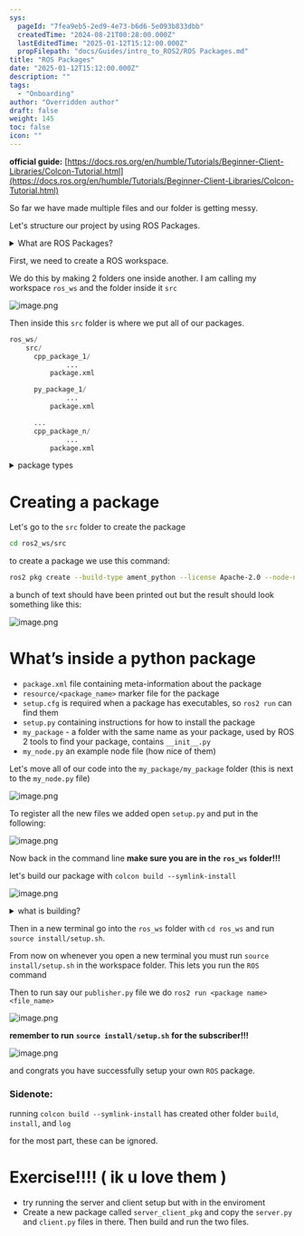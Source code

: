 ```yaml
---
sys:
  pageId: "7fea9eb5-2ed9-4e73-b6d6-5e093b833dbb"
  createdTime: "2024-08-21T00:28:00.000Z"
  lastEditedTime: "2025-01-12T15:12:00.000Z"
  propFilepath: "docs/Guides/intro_to_ROS2/ROS Packages.md"
title: "ROS Packages"
date: "2025-01-12T15:12:00.000Z"
description: ""
tags:
  - "Onboarding"
author: "Overridden author"
draft: false
weight: 145
toc: false
icon: ""
---
```


**official guide:** [https://docs.ros.org/en/humble/Tutorials/Beginner-Client-Libraries/Colcon-Tutorial.html](https://docs.ros.org/en/humble/Tutorials/Beginner-Client-Libraries/Colcon-Tutorial.html)

So far we have made multiple files and our folder is getting messy.

Let's structure our project by using ROS Packages.

<details>

<summary>What are ROS Packages?</summary>

ROS Packages are, as the name implies, packages of code that are highly sharable between ROS developers.

They consist of a folder, `package.xml` file, and source code

```python
      cpp_package_1/
		      ... imagine much code files here ..
          package.xml
```

</details>

First, we need to create a ROS workspace.

We do this by making 2 folders one inside another. I am calling my workspace `ros_ws` and the folder inside it `src`

![image.png](https://prod-files-secure.s3.us-west-2.amazonaws.com/d518164a-d88e-44d1-a4ee-3adb3bd8bce0/70706947-fd18-4537-a67b-e12946812d31/image.png?X-Amz-Algorithm=AWS4-HMAC-SHA256&X-Amz-Content-Sha256=UNSIGNED-PAYLOAD&X-Amz-Credential=ASIAZI2LB466QLYVU7CO%2F20250508%2Fus-west-2%2Fs3%2Faws4_request&X-Amz-Date=20250508T121542Z&X-Amz-Expires=3600&X-Amz-Security-Token=IQoJb3JpZ2luX2VjEMz%2F%2F%2F%2F%2F%2F%2F%2F%2F%2FwEaCXVzLXdlc3QtMiJHMEUCIQDQIWp7Ia%2BLrYfNhw8Ct6SE9AUGpC3Z%2BLQlV827WuE7rgIgW3TI962NtvNxMBilWwgfqF4SbWzdZUHeJKDwwyUbjNsq%2FwMIdRAAGgw2Mzc0MjMxODM4MDUiDLdqpQdGQORDRv5fWircAy9EknKChjjKtBs%2FR8bgRz%2FryUv%2FZhemq0Tnq4oLN5N6RnsAtOwD99KMW3BxcKKPKTcgaObIDQ9oQ4F7cj0FmS16hTj11kKHwgLGL%2FFeYa1H1bWfv1Hvrc%2F7F7asw5Q8g%2FeE6YKbFGQwuivIxRHJ3SbbfqzSXjE8Sb%2FYnWf%2BzqeXaGNraLIYWuBK2huJq3%2BdDaLTlRvwrMaRnq4pYIki6IssFvk7U7kgUPMXa23LZi1MUp1vY3i5AL2OIof0oESkyPHUZjYSyejKIE%2BWxT%2FFHuPge81sfX3a4kXn38%2BDP7O%2BEwAMQQ76SSD4cUiHmyZ1QGWy2VVnAQcaeEm6V4YuyUz8IXuyfyfXLSe%2B0AaKgBnSDFsXO3%2FA%2FssftL2PNGEAQkmQM7gHR9gjE9cEHmS9xi4iUkrobjYm2b2XOe2VPQSkXExqfgyt04kbw0%2BZD%2BJHrqeSt4yWVEDgf7Q97WOaWV1vL1Qr49VNnpB8YbG%2BpiWOdIvwE23SzvVeso7UNrVpoM8Tyxfrp%2BzHb5k37MOGvApukXbGekE15vE5s12hCxA6UsVRpYsCfjKpPHM1%2BJQXlZmUMTEn8yick7aAdVkN%2FC2tZMtdVD%2FwXx0LxcUqDGJ%2FOMNl7hcS2UXe2TC3MPiw8sAGOqUBdZC%2F4zh%2BXHk5USAF%2BYL28DgbSMOxb7PPRVtCnn0eU7Ibbcq6vQ5Cbol59NycOhOqn4pHN2Cv4vwiWU8r0Mb1z90lTTVA8mqLKwJQEA%2F%2FbhQne8agcUyuBhwx3i5TrrdbV%2Fg8HNZQT8n9erQD1OBYk5iSXF0ERBVKHxS1q35RBBSbqnboPVoWZGfXukQIdxcPClLwmLQCwGlddPIfgy9xVCB8NgYP&X-Amz-Signature=23d4dc730993a646bdea3edd78e140c0586860eabd841760e862485a02955abf&X-Amz-SignedHeaders=host&x-id=GetObject)

Then inside this `src` folder is where we put all of our packages.

```python
ros_ws/
    src/
      cpp_package_1/
		      ...
          package.xml

      py_package_1/
		      ...
          package.xml

      ...
      cpp_package_n/
		      ...
          package.xml

```

<details>

<summary>package types</summary>

packages can be either `C++` or python.

the intern file structure is different for each but for this guide we will stick to creating python packages

</details>

# Creating a package

Let's go to the `src` folder to create the package

```bash
cd ros2_ws/src
```

to create a package we use this command:

```bash
ros2 pkg create --build-type ament_python --license Apache-2.0 --node-name my_node my_package
```

a bunch of text should have been printed out but the result should look something like this:

![image.png](https://prod-files-secure.s3.us-west-2.amazonaws.com/d518164a-d88e-44d1-a4ee-3adb3bd8bce0/e6cf1e3f-8512-4a3e-b131-079f800bf3e8/image.png?X-Amz-Algorithm=AWS4-HMAC-SHA256&X-Amz-Content-Sha256=UNSIGNED-PAYLOAD&X-Amz-Credential=ASIAZI2LB466QLYVU7CO%2F20250508%2Fus-west-2%2Fs3%2Faws4_request&X-Amz-Date=20250508T121542Z&X-Amz-Expires=3600&X-Amz-Security-Token=IQoJb3JpZ2luX2VjEMz%2F%2F%2F%2F%2F%2F%2F%2F%2F%2FwEaCXVzLXdlc3QtMiJHMEUCIQDQIWp7Ia%2BLrYfNhw8Ct6SE9AUGpC3Z%2BLQlV827WuE7rgIgW3TI962NtvNxMBilWwgfqF4SbWzdZUHeJKDwwyUbjNsq%2FwMIdRAAGgw2Mzc0MjMxODM4MDUiDLdqpQdGQORDRv5fWircAy9EknKChjjKtBs%2FR8bgRz%2FryUv%2FZhemq0Tnq4oLN5N6RnsAtOwD99KMW3BxcKKPKTcgaObIDQ9oQ4F7cj0FmS16hTj11kKHwgLGL%2FFeYa1H1bWfv1Hvrc%2F7F7asw5Q8g%2FeE6YKbFGQwuivIxRHJ3SbbfqzSXjE8Sb%2FYnWf%2BzqeXaGNraLIYWuBK2huJq3%2BdDaLTlRvwrMaRnq4pYIki6IssFvk7U7kgUPMXa23LZi1MUp1vY3i5AL2OIof0oESkyPHUZjYSyejKIE%2BWxT%2FFHuPge81sfX3a4kXn38%2BDP7O%2BEwAMQQ76SSD4cUiHmyZ1QGWy2VVnAQcaeEm6V4YuyUz8IXuyfyfXLSe%2B0AaKgBnSDFsXO3%2FA%2FssftL2PNGEAQkmQM7gHR9gjE9cEHmS9xi4iUkrobjYm2b2XOe2VPQSkXExqfgyt04kbw0%2BZD%2BJHrqeSt4yWVEDgf7Q97WOaWV1vL1Qr49VNnpB8YbG%2BpiWOdIvwE23SzvVeso7UNrVpoM8Tyxfrp%2BzHb5k37MOGvApukXbGekE15vE5s12hCxA6UsVRpYsCfjKpPHM1%2BJQXlZmUMTEn8yick7aAdVkN%2FC2tZMtdVD%2FwXx0LxcUqDGJ%2FOMNl7hcS2UXe2TC3MPiw8sAGOqUBdZC%2F4zh%2BXHk5USAF%2BYL28DgbSMOxb7PPRVtCnn0eU7Ibbcq6vQ5Cbol59NycOhOqn4pHN2Cv4vwiWU8r0Mb1z90lTTVA8mqLKwJQEA%2F%2FbhQne8agcUyuBhwx3i5TrrdbV%2Fg8HNZQT8n9erQD1OBYk5iSXF0ERBVKHxS1q35RBBSbqnboPVoWZGfXukQIdxcPClLwmLQCwGlddPIfgy9xVCB8NgYP&X-Amz-Signature=7bebb56dea4b4e0c541bc629e8f43379ed6501aac0828a26cccfc87bdaea2391&X-Amz-SignedHeaders=host&x-id=GetObject)

# What’s inside a python package

- `package.xml` file containing meta-information about the package
- `resource/<package_name>` marker file for the package
- `setup.cfg` is required when a package has executables, so `ros2 run` can find them
- `setup.py` containing instructions for how to install the package
- `my_package` - a folder with the same name as your package, used by ROS 2 tools to find your package, contains `__init__.py`
- `my_node.py` an example node file (how nice of them)

Let's move all of our code into the `my_package/my_package` folder (this is next to the `my_node.py` file)

![image.png](https://prod-files-secure.s3.us-west-2.amazonaws.com/d518164a-d88e-44d1-a4ee-3adb3bd8bce0/9ce58f11-0da9-4d3e-b86d-506a9685d378/image.png?X-Amz-Algorithm=AWS4-HMAC-SHA256&X-Amz-Content-Sha256=UNSIGNED-PAYLOAD&X-Amz-Credential=ASIAZI2LB466QLYVU7CO%2F20250508%2Fus-west-2%2Fs3%2Faws4_request&X-Amz-Date=20250508T121542Z&X-Amz-Expires=3600&X-Amz-Security-Token=IQoJb3JpZ2luX2VjEMz%2F%2F%2F%2F%2F%2F%2F%2F%2F%2FwEaCXVzLXdlc3QtMiJHMEUCIQDQIWp7Ia%2BLrYfNhw8Ct6SE9AUGpC3Z%2BLQlV827WuE7rgIgW3TI962NtvNxMBilWwgfqF4SbWzdZUHeJKDwwyUbjNsq%2FwMIdRAAGgw2Mzc0MjMxODM4MDUiDLdqpQdGQORDRv5fWircAy9EknKChjjKtBs%2FR8bgRz%2FryUv%2FZhemq0Tnq4oLN5N6RnsAtOwD99KMW3BxcKKPKTcgaObIDQ9oQ4F7cj0FmS16hTj11kKHwgLGL%2FFeYa1H1bWfv1Hvrc%2F7F7asw5Q8g%2FeE6YKbFGQwuivIxRHJ3SbbfqzSXjE8Sb%2FYnWf%2BzqeXaGNraLIYWuBK2huJq3%2BdDaLTlRvwrMaRnq4pYIki6IssFvk7U7kgUPMXa23LZi1MUp1vY3i5AL2OIof0oESkyPHUZjYSyejKIE%2BWxT%2FFHuPge81sfX3a4kXn38%2BDP7O%2BEwAMQQ76SSD4cUiHmyZ1QGWy2VVnAQcaeEm6V4YuyUz8IXuyfyfXLSe%2B0AaKgBnSDFsXO3%2FA%2FssftL2PNGEAQkmQM7gHR9gjE9cEHmS9xi4iUkrobjYm2b2XOe2VPQSkXExqfgyt04kbw0%2BZD%2BJHrqeSt4yWVEDgf7Q97WOaWV1vL1Qr49VNnpB8YbG%2BpiWOdIvwE23SzvVeso7UNrVpoM8Tyxfrp%2BzHb5k37MOGvApukXbGekE15vE5s12hCxA6UsVRpYsCfjKpPHM1%2BJQXlZmUMTEn8yick7aAdVkN%2FC2tZMtdVD%2FwXx0LxcUqDGJ%2FOMNl7hcS2UXe2TC3MPiw8sAGOqUBdZC%2F4zh%2BXHk5USAF%2BYL28DgbSMOxb7PPRVtCnn0eU7Ibbcq6vQ5Cbol59NycOhOqn4pHN2Cv4vwiWU8r0Mb1z90lTTVA8mqLKwJQEA%2F%2FbhQne8agcUyuBhwx3i5TrrdbV%2Fg8HNZQT8n9erQD1OBYk5iSXF0ERBVKHxS1q35RBBSbqnboPVoWZGfXukQIdxcPClLwmLQCwGlddPIfgy9xVCB8NgYP&X-Amz-Signature=19d9a0987775377cf19b9fb6341d1ef33644cd5e76188b97e00deb9b15a20acf&X-Amz-SignedHeaders=host&x-id=GetObject)

To register all the new files we added open `setup.py` and put in the following:

![image.png](https://prod-files-secure.s3.us-west-2.amazonaws.com/d518164a-d88e-44d1-a4ee-3adb3bd8bce0/1cd7c262-4cae-4496-9d75-c178537d24a2/image.png?X-Amz-Algorithm=AWS4-HMAC-SHA256&X-Amz-Content-Sha256=UNSIGNED-PAYLOAD&X-Amz-Credential=ASIAZI2LB466QLYVU7CO%2F20250508%2Fus-west-2%2Fs3%2Faws4_request&X-Amz-Date=20250508T121542Z&X-Amz-Expires=3600&X-Amz-Security-Token=IQoJb3JpZ2luX2VjEMz%2F%2F%2F%2F%2F%2F%2F%2F%2F%2FwEaCXVzLXdlc3QtMiJHMEUCIQDQIWp7Ia%2BLrYfNhw8Ct6SE9AUGpC3Z%2BLQlV827WuE7rgIgW3TI962NtvNxMBilWwgfqF4SbWzdZUHeJKDwwyUbjNsq%2FwMIdRAAGgw2Mzc0MjMxODM4MDUiDLdqpQdGQORDRv5fWircAy9EknKChjjKtBs%2FR8bgRz%2FryUv%2FZhemq0Tnq4oLN5N6RnsAtOwD99KMW3BxcKKPKTcgaObIDQ9oQ4F7cj0FmS16hTj11kKHwgLGL%2FFeYa1H1bWfv1Hvrc%2F7F7asw5Q8g%2FeE6YKbFGQwuivIxRHJ3SbbfqzSXjE8Sb%2FYnWf%2BzqeXaGNraLIYWuBK2huJq3%2BdDaLTlRvwrMaRnq4pYIki6IssFvk7U7kgUPMXa23LZi1MUp1vY3i5AL2OIof0oESkyPHUZjYSyejKIE%2BWxT%2FFHuPge81sfX3a4kXn38%2BDP7O%2BEwAMQQ76SSD4cUiHmyZ1QGWy2VVnAQcaeEm6V4YuyUz8IXuyfyfXLSe%2B0AaKgBnSDFsXO3%2FA%2FssftL2PNGEAQkmQM7gHR9gjE9cEHmS9xi4iUkrobjYm2b2XOe2VPQSkXExqfgyt04kbw0%2BZD%2BJHrqeSt4yWVEDgf7Q97WOaWV1vL1Qr49VNnpB8YbG%2BpiWOdIvwE23SzvVeso7UNrVpoM8Tyxfrp%2BzHb5k37MOGvApukXbGekE15vE5s12hCxA6UsVRpYsCfjKpPHM1%2BJQXlZmUMTEn8yick7aAdVkN%2FC2tZMtdVD%2FwXx0LxcUqDGJ%2FOMNl7hcS2UXe2TC3MPiw8sAGOqUBdZC%2F4zh%2BXHk5USAF%2BYL28DgbSMOxb7PPRVtCnn0eU7Ibbcq6vQ5Cbol59NycOhOqn4pHN2Cv4vwiWU8r0Mb1z90lTTVA8mqLKwJQEA%2F%2FbhQne8agcUyuBhwx3i5TrrdbV%2Fg8HNZQT8n9erQD1OBYk5iSXF0ERBVKHxS1q35RBBSbqnboPVoWZGfXukQIdxcPClLwmLQCwGlddPIfgy9xVCB8NgYP&X-Amz-Signature=690b00d28892d5b5f253d84b10ec94fa8afbc42b84cf735585f4c749bcf5226a&X-Amz-SignedHeaders=host&x-id=GetObject)

Now back in the command line **make sure you are in the** **`ros_ws`** **folder!!!**

let's build our package with `colcon build --symlink-install`

![image.png](https://prod-files-secure.s3.us-west-2.amazonaws.com/d518164a-d88e-44d1-a4ee-3adb3bd8bce0/2f2a0d27-b173-48fd-b189-5f5c0ce65619/image.png?X-Amz-Algorithm=AWS4-HMAC-SHA256&X-Amz-Content-Sha256=UNSIGNED-PAYLOAD&X-Amz-Credential=ASIAZI2LB466QLYVU7CO%2F20250508%2Fus-west-2%2Fs3%2Faws4_request&X-Amz-Date=20250508T121542Z&X-Amz-Expires=3600&X-Amz-Security-Token=IQoJb3JpZ2luX2VjEMz%2F%2F%2F%2F%2F%2F%2F%2F%2F%2FwEaCXVzLXdlc3QtMiJHMEUCIQDQIWp7Ia%2BLrYfNhw8Ct6SE9AUGpC3Z%2BLQlV827WuE7rgIgW3TI962NtvNxMBilWwgfqF4SbWzdZUHeJKDwwyUbjNsq%2FwMIdRAAGgw2Mzc0MjMxODM4MDUiDLdqpQdGQORDRv5fWircAy9EknKChjjKtBs%2FR8bgRz%2FryUv%2FZhemq0Tnq4oLN5N6RnsAtOwD99KMW3BxcKKPKTcgaObIDQ9oQ4F7cj0FmS16hTj11kKHwgLGL%2FFeYa1H1bWfv1Hvrc%2F7F7asw5Q8g%2FeE6YKbFGQwuivIxRHJ3SbbfqzSXjE8Sb%2FYnWf%2BzqeXaGNraLIYWuBK2huJq3%2BdDaLTlRvwrMaRnq4pYIki6IssFvk7U7kgUPMXa23LZi1MUp1vY3i5AL2OIof0oESkyPHUZjYSyejKIE%2BWxT%2FFHuPge81sfX3a4kXn38%2BDP7O%2BEwAMQQ76SSD4cUiHmyZ1QGWy2VVnAQcaeEm6V4YuyUz8IXuyfyfXLSe%2B0AaKgBnSDFsXO3%2FA%2FssftL2PNGEAQkmQM7gHR9gjE9cEHmS9xi4iUkrobjYm2b2XOe2VPQSkXExqfgyt04kbw0%2BZD%2BJHrqeSt4yWVEDgf7Q97WOaWV1vL1Qr49VNnpB8YbG%2BpiWOdIvwE23SzvVeso7UNrVpoM8Tyxfrp%2BzHb5k37MOGvApukXbGekE15vE5s12hCxA6UsVRpYsCfjKpPHM1%2BJQXlZmUMTEn8yick7aAdVkN%2FC2tZMtdVD%2FwXx0LxcUqDGJ%2FOMNl7hcS2UXe2TC3MPiw8sAGOqUBdZC%2F4zh%2BXHk5USAF%2BYL28DgbSMOxb7PPRVtCnn0eU7Ibbcq6vQ5Cbol59NycOhOqn4pHN2Cv4vwiWU8r0Mb1z90lTTVA8mqLKwJQEA%2F%2FbhQne8agcUyuBhwx3i5TrrdbV%2Fg8HNZQT8n9erQD1OBYk5iSXF0ERBVKHxS1q35RBBSbqnboPVoWZGfXukQIdxcPClLwmLQCwGlddPIfgy9xVCB8NgYP&X-Amz-Signature=2d11fefe40433f3b4464c449c968670915d9e271731501c63b287470437b6baf&X-Amz-SignedHeaders=host&x-id=GetObject)

<details>

<summary>what is building?</summary>

if you are a CS major at Rose-Hulman you will learn the answer to this in CSSE132

but TLDR; is it combines all the code files into one program that can be run easily 

</details>

Then in a new terminal go into the `ros_ws` folder with `cd ros_ws` and run `source install/setup.sh`. 

From now on whenever you open a new terminal you must run `source install/setup.sh` in the workspace folder. This lets you run the `ROS` command

Then to run say our `publisher.py` file we do `ros2 run <package name> <file_name>`

![image.png](https://prod-files-secure.s3.us-west-2.amazonaws.com/d518164a-d88e-44d1-a4ee-3adb3bd8bce0/4f4b1219-3a44-4632-aa0a-ce3471699f59/image.png?X-Amz-Algorithm=AWS4-HMAC-SHA256&X-Amz-Content-Sha256=UNSIGNED-PAYLOAD&X-Amz-Credential=ASIAZI2LB466QLYVU7CO%2F20250508%2Fus-west-2%2Fs3%2Faws4_request&X-Amz-Date=20250508T121542Z&X-Amz-Expires=3600&X-Amz-Security-Token=IQoJb3JpZ2luX2VjEMz%2F%2F%2F%2F%2F%2F%2F%2F%2F%2FwEaCXVzLXdlc3QtMiJHMEUCIQDQIWp7Ia%2BLrYfNhw8Ct6SE9AUGpC3Z%2BLQlV827WuE7rgIgW3TI962NtvNxMBilWwgfqF4SbWzdZUHeJKDwwyUbjNsq%2FwMIdRAAGgw2Mzc0MjMxODM4MDUiDLdqpQdGQORDRv5fWircAy9EknKChjjKtBs%2FR8bgRz%2FryUv%2FZhemq0Tnq4oLN5N6RnsAtOwD99KMW3BxcKKPKTcgaObIDQ9oQ4F7cj0FmS16hTj11kKHwgLGL%2FFeYa1H1bWfv1Hvrc%2F7F7asw5Q8g%2FeE6YKbFGQwuivIxRHJ3SbbfqzSXjE8Sb%2FYnWf%2BzqeXaGNraLIYWuBK2huJq3%2BdDaLTlRvwrMaRnq4pYIki6IssFvk7U7kgUPMXa23LZi1MUp1vY3i5AL2OIof0oESkyPHUZjYSyejKIE%2BWxT%2FFHuPge81sfX3a4kXn38%2BDP7O%2BEwAMQQ76SSD4cUiHmyZ1QGWy2VVnAQcaeEm6V4YuyUz8IXuyfyfXLSe%2B0AaKgBnSDFsXO3%2FA%2FssftL2PNGEAQkmQM7gHR9gjE9cEHmS9xi4iUkrobjYm2b2XOe2VPQSkXExqfgyt04kbw0%2BZD%2BJHrqeSt4yWVEDgf7Q97WOaWV1vL1Qr49VNnpB8YbG%2BpiWOdIvwE23SzvVeso7UNrVpoM8Tyxfrp%2BzHb5k37MOGvApukXbGekE15vE5s12hCxA6UsVRpYsCfjKpPHM1%2BJQXlZmUMTEn8yick7aAdVkN%2FC2tZMtdVD%2FwXx0LxcUqDGJ%2FOMNl7hcS2UXe2TC3MPiw8sAGOqUBdZC%2F4zh%2BXHk5USAF%2BYL28DgbSMOxb7PPRVtCnn0eU7Ibbcq6vQ5Cbol59NycOhOqn4pHN2Cv4vwiWU8r0Mb1z90lTTVA8mqLKwJQEA%2F%2FbhQne8agcUyuBhwx3i5TrrdbV%2Fg8HNZQT8n9erQD1OBYk5iSXF0ERBVKHxS1q35RBBSbqnboPVoWZGfXukQIdxcPClLwmLQCwGlddPIfgy9xVCB8NgYP&X-Amz-Signature=57f83c98bea79cbf82c779fc6f906ba4a4706aecfcf1de5fd8b965ccec3ded61&X-Amz-SignedHeaders=host&x-id=GetObject)

**remember to run** **`source install/setup.sh`** **for the subscriber!!!**

![image.png](https://prod-files-secure.s3.us-west-2.amazonaws.com/d518164a-d88e-44d1-a4ee-3adb3bd8bce0/02121119-dad4-49ec-8356-c956108b4243/image.png?X-Amz-Algorithm=AWS4-HMAC-SHA256&X-Amz-Content-Sha256=UNSIGNED-PAYLOAD&X-Amz-Credential=ASIAZI2LB466QLYVU7CO%2F20250508%2Fus-west-2%2Fs3%2Faws4_request&X-Amz-Date=20250508T121542Z&X-Amz-Expires=3600&X-Amz-Security-Token=IQoJb3JpZ2luX2VjEMz%2F%2F%2F%2F%2F%2F%2F%2F%2F%2FwEaCXVzLXdlc3QtMiJHMEUCIQDQIWp7Ia%2BLrYfNhw8Ct6SE9AUGpC3Z%2BLQlV827WuE7rgIgW3TI962NtvNxMBilWwgfqF4SbWzdZUHeJKDwwyUbjNsq%2FwMIdRAAGgw2Mzc0MjMxODM4MDUiDLdqpQdGQORDRv5fWircAy9EknKChjjKtBs%2FR8bgRz%2FryUv%2FZhemq0Tnq4oLN5N6RnsAtOwD99KMW3BxcKKPKTcgaObIDQ9oQ4F7cj0FmS16hTj11kKHwgLGL%2FFeYa1H1bWfv1Hvrc%2F7F7asw5Q8g%2FeE6YKbFGQwuivIxRHJ3SbbfqzSXjE8Sb%2FYnWf%2BzqeXaGNraLIYWuBK2huJq3%2BdDaLTlRvwrMaRnq4pYIki6IssFvk7U7kgUPMXa23LZi1MUp1vY3i5AL2OIof0oESkyPHUZjYSyejKIE%2BWxT%2FFHuPge81sfX3a4kXn38%2BDP7O%2BEwAMQQ76SSD4cUiHmyZ1QGWy2VVnAQcaeEm6V4YuyUz8IXuyfyfXLSe%2B0AaKgBnSDFsXO3%2FA%2FssftL2PNGEAQkmQM7gHR9gjE9cEHmS9xi4iUkrobjYm2b2XOe2VPQSkXExqfgyt04kbw0%2BZD%2BJHrqeSt4yWVEDgf7Q97WOaWV1vL1Qr49VNnpB8YbG%2BpiWOdIvwE23SzvVeso7UNrVpoM8Tyxfrp%2BzHb5k37MOGvApukXbGekE15vE5s12hCxA6UsVRpYsCfjKpPHM1%2BJQXlZmUMTEn8yick7aAdVkN%2FC2tZMtdVD%2FwXx0LxcUqDGJ%2FOMNl7hcS2UXe2TC3MPiw8sAGOqUBdZC%2F4zh%2BXHk5USAF%2BYL28DgbSMOxb7PPRVtCnn0eU7Ibbcq6vQ5Cbol59NycOhOqn4pHN2Cv4vwiWU8r0Mb1z90lTTVA8mqLKwJQEA%2F%2FbhQne8agcUyuBhwx3i5TrrdbV%2Fg8HNZQT8n9erQD1OBYk5iSXF0ERBVKHxS1q35RBBSbqnboPVoWZGfXukQIdxcPClLwmLQCwGlddPIfgy9xVCB8NgYP&X-Amz-Signature=c07b3e5fd5f8673bbdbe22a0b7e2a641497556cfcb22ad580d9a862fbf1b5fee&X-Amz-SignedHeaders=host&x-id=GetObject)

and congrats you have successfully setup your own `ROS` package.

### Sidenote:

running `colcon build --symlink-install` has created other folder `build`, `install`, and `log`

for the most part, these can be ignored.

# Exercise!!!! ( ik u love them )

- try running the server and client setup but with in the enviroment
- Create a new package called `server_client_pkg` and copy the `server.py` and `client.py` files in there. Then build and run the two files.
